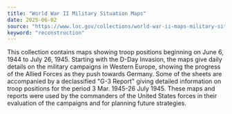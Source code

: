 ```yaml
---
title: "World War II Military Situation Maps"
date: 2025-06-02
source: "https://www.loc.gov/collections/world-war-ii-maps-military-situation-maps-from-1944-to-1945/about-this-collection/"
keyword: "reconstruction"
---
```


This collection contains maps showing troop positions beginning on June 6, 1944 to July 26, 1945. Starting with the D-Day Invasion, the maps give daily details on the military campaigns in Western Europe, showing the progress of the Allied Forces as they push towards Germany. Some of the sheets are accompanied by a declassified "G-3 Report" giving detailed information on troop positions for the period 3 Mar. 1945-26 July 1945. These maps and reports were used by the commanders of the United States forces in their evaluation of the campaigns and for planning future strategies.

